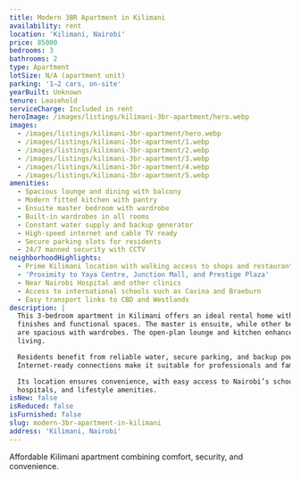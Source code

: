 ```yaml
---
title: Modern 3BR Apartment in Kilimani
availability: rent
location: 'Kilimani, Nairobi'
price: 85000
bedrooms: 3
bathrooms: 2
type: Apartment
lotSize: N/A (apartment unit)
parking: '1–2 cars, on-site'
yearBuilt: Unknown
tenure: Leasehold
serviceCharge: Included in rent
heroImage: /images/listings/kilimani-3br-apartment/hero.webp
images:
  - /images/listings/kilimani-3br-apartment/hero.webp
  - /images/listings/kilimani-3br-apartment/1.webp
  - /images/listings/kilimani-3br-apartment/2.webp
  - /images/listings/kilimani-3br-apartment/3.webp
  - /images/listings/kilimani-3br-apartment/4.webp
  - /images/listings/kilimani-3br-apartment/5.webp
amenities:
  - Spacious lounge and dining with balcony
  - Modern fitted kitchen with pantry
  - Ensuite master bedroom with wardrobe
  - Built-in wardrobes in all rooms
  - Constant water supply and backup generator
  - High-speed internet and cable TV ready
  - Secure parking slots for residents
  - 24/7 manned security with CCTV
neighborhoodHighlights:
  - Prime Kilimani location with walking access to shops and restaurants
  - 'Proximity to Yaya Centre, Junction Mall, and Prestige Plaza'
  - Near Nairobi Hospital and other clinics
  - Access to international schools such as Cavina and Braeburn
  - Easy transport links to CBD and Westlands
description: |
  This 3-bedroom apartment in Kilimani offers an ideal rental home with modern 
  finishes and functional spaces. The master is ensuite, while other bedrooms 
  are spacious with wardrobes. The open-plan lounge and kitchen enhance family 
  living.  

  Residents benefit from reliable water, secure parking, and backup power. 
  Internet-ready connections make it suitable for professionals and families.  

  Its location ensures convenience, with easy access to Nairobi’s schools, 
  hospitals, and lifestyle amenities.
isNew: false
isReduced: false
isFurnished: false
slug: modern-3br-apartment-in-kilimani
address: 'Kilimani, Nairobi'
---
```

Affordable Kilimani apartment combining comfort, security, and convenience.
